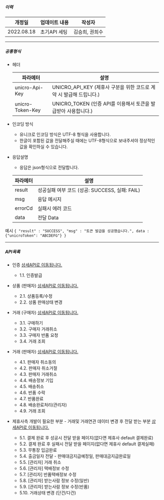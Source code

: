 ##### 이력
    
| 개정일 | 업데이트 내용 | 작성자 |
|--|--|--|
| 2022.08.18 | 초기API 세팅 | 김승희, 권희수 |

---

##### 공통형식
- 헤더

    | 파라메터 | 설명 |
    |--|--|
    | unicro-Api-Key | UNICRO_API_KEY (제휴사 구분을 위한 코드로 계약 시 발급해 드립니다.) |
    | unicro-Token-Key | UNICRO_TOKEN (인증 API를 이용해서 토큰을 발급받아 사용합니다.) |
  
 
- 인코딩 방식
    - 유니크로 인코딩 방식은 UTF-8 형식을 사용합니다.
    - 한글이 포함된 값을 전달해주실 때에는 UTF-8형식으로 보내주셔야 정상적인 값을 확인하실 수 있습니다. 

- 응답설명
    - 응답은 json형식으로 전달합니다.

    | 파라메터 | 설명 |
    |--|--|
    | result | 성공실패 여부 코드 (성공: SUCCESS, 실패: FAIL) |
    | msg | 응답 메시지  |
    | errorCd | 실패시 에러 코드 |
    | data | 전달 Data |

예시
`{ "result" : "SUCCESS", "msg" : "토큰 발급을 성공했습니다.", data : {"unicroToken": "ABCDEFG"} }`

---

##### API목록 

- 인증 [상세API로 이동됩니다.](APIAuth.md)
    - 1.1. 인증발급

- 상품 (판매자) [상세API로 이동됩니다.](APIItem.md)
    - 2.1. 상품등록/수정
    - 2.2. 상품 판매상태 변경

- 거래 (구매자) [상세API로 이동됩니다.](APIBuyer.md)
    - 3.1. 구매하기
    - 3.2. 구매자 거래취소
    - 3.3. 구매자 반품 요청
    - 3.4. 거래 조회

- 거래 (판매자) [상세API로 이동됩니다.](APISeller.md)
    - 4.1. 판매자 취소동의
    - 4.2. 판매자 취소거절
    - 4.3. 판매자 거래취소
    - 4.4. 배송정보 기입
    - 4.5. 배송취소
    - 4.6. 반품 수락
    - 4.7. 반품완료
    - 4.8. 배송완료처리(관리자)
    - 4.9. 거래 조회

- 제휴사측 개발이 필요한 부분 - 거래및 거래연관 데이터 변경 후 전달 받는 부분 [상세API로 이동됩니다.](APIPartner.md)
    - 5.1. 결제 완료 후 성공시 전달 받을 페이지(없다면 제휴사 default 결제완료)
    - 5.2. 결제 완료 후 실패시 전달 받을 페이지(없다면 제휴사 default 결제실패)
    - 5.3. 무통장 입금완료
    - 5.4. 출금일자 전달 - 판매대금지급예정일, 판매대금지급완료일 
    - 5.5. [관리자] 거래 취소
    - 5.6. [관리자] 택배정보 수정
    - 5.7. [관리자] 반품택배정보 수정
    - 5.8. [관리자] 받는사람 정보 수정(일반)
    - 5.9. [관리자] 받는사람 정보 수정(반품)
    - 5.10. 거래상태 변경 (단건/다건)

 
